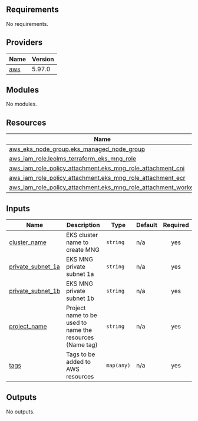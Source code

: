 <!-- BEGIN_TF_DOCS -->
## Requirements

No requirements.

## Providers

| Name | Version |
|------|---------|
| <a name="provider_aws"></a> [aws](#provider\_aws) | 5.97.0 |

## Modules

No modules.

## Resources

| Name | Type |
|------|------|
| [aws_eks_node_group.eks_managed_node_group](https://registry.terraform.io/providers/hashicorp/aws/latest/docs/resources/eks_node_group) | resource |
| [aws_iam_role.leolms_terraform_eks_mng_role](https://registry.terraform.io/providers/hashicorp/aws/latest/docs/resources/iam_role) | resource |
| [aws_iam_role_policy_attachment.eks_mng_role_attachment_cni](https://registry.terraform.io/providers/hashicorp/aws/latest/docs/resources/iam_role_policy_attachment) | resource |
| [aws_iam_role_policy_attachment.eks_mng_role_attachment_ecr](https://registry.terraform.io/providers/hashicorp/aws/latest/docs/resources/iam_role_policy_attachment) | resource |
| [aws_iam_role_policy_attachment.eks_mng_role_attachment_worker](https://registry.terraform.io/providers/hashicorp/aws/latest/docs/resources/iam_role_policy_attachment) | resource |

## Inputs

| Name | Description | Type | Default | Required |
|------|-------------|------|---------|:--------:|
| <a name="input_cluster_name"></a> [cluster\_name](#input\_cluster\_name) | EKS cluster name to create MNG | `string` | n/a | yes |
| <a name="input_private_subnet_1a"></a> [private\_subnet\_1a](#input\_private\_subnet\_1a) | EKS MNG private subnet 1a | `string` | n/a | yes |
| <a name="input_private_subnet_1b"></a> [private\_subnet\_1b](#input\_private\_subnet\_1b) | EKS MNG private subnet 1b | `string` | n/a | yes |
| <a name="input_project_name"></a> [project\_name](#input\_project\_name) | Project name to be used to name the resources (Name tag) | `string` | n/a | yes |
| <a name="input_tags"></a> [tags](#input\_tags) | Tags to be added to AWS resources | `map(any)` | n/a | yes |

## Outputs

No outputs.
<!-- END_TF_DOCS -->